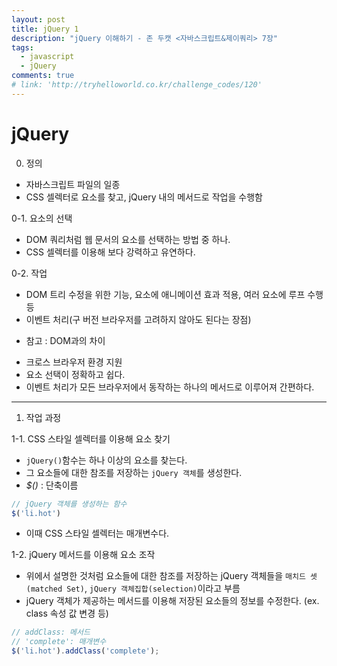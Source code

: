 ```yaml
---
layout: post
title: jQuery 1
description: "jQuery 이해하기 - 존 두캣 <자바스크립트&제이쿼리> 7장"
tags:
  - javascript
  - jQuery
comments: true
# link: 'http://tryhelloworld.co.kr/challenge_codes/120'
---
```


# jQuery

0. 정의

- 자바스크립트 파일의 일종
- CSS 셀렉터로 요소를 찾고, jQuery 내의 메서드로 작업을 수행함

0-1. 요소의 선택

- DOM 쿼리처럼 웹 문서의 요소를 선택하는 방법 중 하나.
- CSS 셀렉터를 이용해 보다 강력하고 유연하다.

0-2. 작업

- DOM 트리 수정을 위한 기능, 요소에 애니메이션 효과 적용, 여러 요소에 루프 수행 등
- 이벤트 처리(구 버전 브라우저를 고려하지 않아도 된다는 장점)

* 참고 : DOM과의 차이

- 크로스 브라우저 환경 지원
- 요소 선택이 정확하고 쉽다.
- 이벤트 처리가 모든 브라우저에서 동작하는 하나의 메서드로 이루어져 간편하다.

------

1. 작업 과정

1-1. CSS 스타일 셀렉터를 이용해 요소 찾기

- `jQuery()`함수는 하나 이상의 요소를 찾는다.
- 그 요소들에 대한 참조를 저장하는 `jQuery 객체`를 생성한다.
- *$()* : 단축이름

```javascript
// jQuery 객체를 생성하는 함수
$('li.hot')
```
- 이때 CSS 스타일 셀렉터는 매개변수다.

1-2. jQuery 메서드를 이용해 요소 조작

- 위에서 설명한 것처럼 요소들에 대한 참조를 저장하는 jQuery 객체들을 `매치드 셋(matched Set)`, `jQuery 객체집합(selection)`이라고 부름
- jQuery 객체가 제공하는 메서드를 이용해 저장된 요소들의 정보를 수정한다. (ex. class 속성 값 변경 등)

```javascript
// addClass: 메서드
// 'complete': 매개변수
$('li.hot').addClass('complete');

```